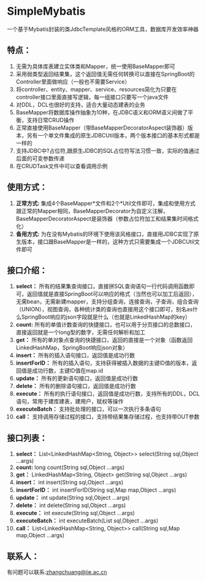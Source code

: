 # SimpleMybatis
一个基于Mybatis封装的类JdbcTemplate风格的ORM工具，数据库开发效率神器

## 特点：
1. 无需为具体库表建立实体类和Mapper，统一使用BaseMapper即可
2. 采用弱类型返回结果集，这个返回值无需任何转换可以直接在SpringBoot的Controller里面做响应（一般也不需要Service）
3. 将controller、entity、mapper、service、resources简化为只要在controller接口里面直接写逻辑，每一组接口只要写一个java文件
4. 对DDL，DCL也很好的支持，适合大量动态建表的业务
5. BaseMapper将数据库操作抽象为10种，在JDBC语义和ORM语义间做了平衡，支持日常CRUD操作
6. 正常直接使用BaseMapper（带BaseMapperDecoratorAspect装饰器）版本，另有一个单文件集成的原生JDBCUtil版本，两个版本接口的基本形式都是一样的
7. 支持JDBC中?占位符,跟原生JDBC的SQL占位符写法习惯一致，实际的值通过后面的可变参数传递
8. 在CRUDTask文件中可以查看调用示例

## 使用方式：
1. **正常方式:** 集成4个BaseMapper\*文件和2个\*Util文件即可，集成和使用方式跟正常的Mapper相同，BaseMapperDecorator为自定义注解，BaseMapperDecoratorAspect是装饰器（参数占位符加工和结果集时间格式化）
2. **备用方式:** 为在没有Mybatis的环境下使用该风格接口，直接用JDBC实现了原生版本，接口跟BaseMapper是一样的，这种方式只需要集成一个JDBCUtil文件即可

## 接口介绍：
1. **select：** 所有的结果集查询接口，直接拼SQL查询语句一行代码调用函数即可，返回值就是直接SpringBoot可以响应的格式（当然也可以加工后返回），无需bean，无需新建mapper，支持分组查询，连接查询，子查询，组合查询（UNION），视图查询，各种统计类的查询也直接用这个接口即可，别名as什么SpringBoot响应的json字段就是什么（也就是LinkedHashMap的key）
2. **count:** 所有的单值计数查询的快捷接口，也可以用于分页接口的总数接口，直接返回就是一个long型的数字，无需任何解析和加工
3. **get：** 所有的单对象点查询的快捷接口，返回的直接是一个对象（函数返回LinkedHashMap，SpringBoot响应json对象）
4. **insert：** 所有的插入语句接口，返回值是成功行数
5. **insertForID：** 所有的插入语句，支持获得被插入数据的主键ID值的版本，返回值是成功行数，主键ID值在map.id
6. **update：** 所有的更新语句接口，返回值是成功行数
7. **delete：** 所有的删除语句接口，返回值是成功行数
8. **execute：** 所有的执行语句接口，返回值是成功行数，支持所有的DDL，DCL语句，常用于建库建表，建用户，赋权等操作
9. **executeBatch：** 支持批处理的接口，可以一次执行多条语句
10. **call：** 支持调用存储过程的接口，支持带结果集存储过程，也支持带OUT参数

## 接口列表：
1. **select：** List<LinkedHashMap<String, Object>> select(String sql,Object ...args)
2. **count:** long count(String sql,Object ...args)
3. **get：** LinkedHashMap<String, Object> get(String sql,Object ...args)
4. **insert：** int insert(String sql,Object ...args)
5. **insertForID：** int insertForID(String sql,Map map,Object ...args)
6. **update：** int update(String sql,Object ...args)
7. **delete：** int delete(String sql,Object ...args)
8. **execute：** int execute(String sql,Object ...args)
9. **executeBatch：** int executeBatch(List<String> sql,Object ...args)
10. **call：** List<LinkedHashMap<String, Object>> call(String sql,Map map,Object ...args)

## 联系人：
有问题可以联系:zhangchuang@iie.ac.cn

